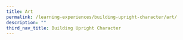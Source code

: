 ```yaml
---
title: Art
permalink: /learning-experiences/building-upright-character/art/
description: ""
third_nav_title: Building Upright Character
---
```

